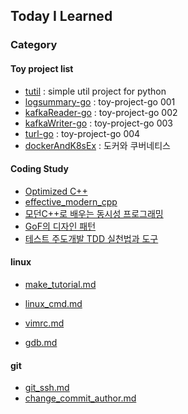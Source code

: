 ## Today I Learned

### Category

#### Toy project list
* [tutil](https://github.com/tuyy/tutil) : simple util project for python
* [logsummary-go](https://github.com/tuyy/logsummary-go) : toy-project-go 001
* [kafkaReader-go](https://github.com/tuyy/kafkaReader-go) : toy-project-go 002
* [kafkaWriter-go](https://github.com/tuyy/kafkaWriter-go) : toy-project-go 003
* [turl-go](https://github.com/tuyy/turl-go) : toy-project-go 004
* [dockerAndK8sEx](https://github.com/tuyy/dockerAndK8sEx) : 도커와 쿠버네티스 

#### Coding Study
* [Optimized C++](https://github.com/tuyy/optimazed_cpp)
* [effective_modern_cpp](https://github.com/tuyy/TIL/tree/master/BOOKS/effective_modern_cpp)
* [모던C++로 배우는 동시성 프로그래밍](https://github.com/tuyy/CodingStudy002)
* [GoF의 디자인 패턴](https://github.com/tuyy/TIL/issues/7)
* [테스트 주도개발 TDD 실천법과 도구](https://github.com/tuyy/TIL/issues/3)

#### linux
* [make_tutorial.md](https://github.com/tuyy/TIL/blob/master/linux/make_tutorial.md)
* [linux_cmd.md](https://github.com/tuyy/TIL/blob/master/linux/linux_cmd.md)
* [vimrc.md](https://github.com/tuyy/TIL/blob/master/linux/vimrc.md)

* [gdb.md](https://github.com/tuyy/TIL/blob/master/linux/gdb.md)

#### git
* [git_ssh.md](https://github.com/tuyy/TIL/blob/master/git/git_ssh.md)
* [change_commit_author.md](https://github.com/tuyy/TIL/blob/master/git/change_commit_author.md)

